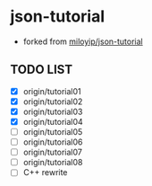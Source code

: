 # json-tutorial
* forked from [miloyip/json-tutorial](https://github.com/miloyip/json-tutorial)

## TODO LIST
- [x] origin/tutorial01
- [x] origin/tutorial02
- [x] origin/tutorial03
- [x] origin/tutorial04
- [ ] origin/tutorial05
- [ ] origin/tutorial06
- [ ] origin/tutorial07
- [ ] origin/tutorial08
- [ ] C++ rewrite